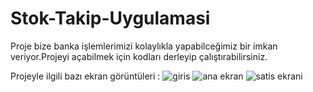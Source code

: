 # Stok-Takip-Uygulamasi
 
Proje bize banka işlemlerimizi kolaylıkla yapabilceğimiz bir imkan veriyor.Projeyi açabilmek için kodları derleyip çalıştırabilirsiniz.

Projeyle ilgili bazı ekran görüntüleri : 
![giris](https://user-images.githubusercontent.com/32499207/54079108-ca922f00-42e6-11e9-8ebe-7544d719ffa4.png)
![ana ekran](https://user-images.githubusercontent.com/32499207/54079107-c9f99880-42e6-11e9-9ecc-04101aa3ebca.png)
![satis ekrani](https://user-images.githubusercontent.com/32499207/54079109-ca922f00-42e6-11e9-9039-5676f752276c.png)

